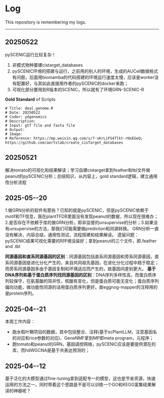 # Log
This repository is remembering my logs.

---
## 20250522
pySCENIC运行比较复杂！
1. 非模式物种要建cistarget_databases
2. pySCENIC环境的搭建与运行，之前用的别人的环境，生成的AUCell数据格式有问题，后面用biomamba的代码搭建的环境运行速度太慢，应该是worker没有配置好，与其如此直接用作者的pySCENIC的docker来跑；
3. 可视化部分要用到R版本的SCENIC，所以就有了环境GRN-SCENIC-R

**Gold Standard** of Scripts
```
# Title: deal_genome.R
# Date: 20250522
# Coder: ydgenomics
# Description:
# Input: gtf file and fasta file
# Output:
# Image: 
# Reference: https://mp.weixin.qq.com/s/7-vKrLiFS4Tlkt-rHxEGeQ; https://github.com/aertslab/create_cisTarget_databases
```

## 20250521
解决tomato的可视化和结果解读；学习自建cistarget拿到feather和tbl文件做peanut的pySCENIC分析；总结知识，从内容上，gold standard逻辑，建立通用性分析流程

## 2025-05--20
1.做GRN分析的软件有那些？已知的就是pySCENIC，但是pySCENIC依赖于motif和TF信息，我在plantTFDB里面没有发现peanut的数据，所以现在很难办；2.是否存在不依赖于库的做GRN分析，即非监督的unsupervise的分析；3.如果没有unsupervise的方法，那我们可能需要做prediction和同源转换。
GRN分析一直没有解决，内容总结，通用性测试，流程搭建和结果解读。
遗留问题：pySCENIC结果可视化需要的R环境没装好；拿到peanut的三个文件，即.feather and .tbl

**同源基因和直系同源基因的区别**：同源基因包括直系同源基因和旁系同源基因，直系同源基因是进化分化产生的，来自共同祖先基因，在进化分化过程中趋于稳定；而旁系同源基因多由于基因复制和环境适应而产生的，故基因间差别更大。
**基于DNA序列和基于蛋白质序列找同源基因的区别**：DNA序列多样性高，而蛋白质序列较保守，在氨基酸的简并性，核酸有变化，但是蛋白质可能无变化；蛋白质序列偏向功能，做功能性同源的话用蛋白质序列更好。故eggnog-mapper的注释用的是protein序列。


## 2025-04--21
本周工作内容：
  - 跑水稻叶鞘项目的数据，其中包括整合、注释(基于scPlantLLM，注意基因名的对应和rice参数的对应)、GeneNMF拿到MP即meta program，元程序；
  - 跑tomato和peanut的GRN，基因调控网络，pySCENIC应该是要提供潜在的库，而hdWGCNA是基于共表达预测的；

## 2025-04--12
基于泛化的大模型通过fine-tuning拿到适配专一的模型，这也是节省资源，快速运用的方法之一。同时带着这个思路是不是可以训练一个GO和KEGG富集结果解读的神器呢？
